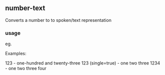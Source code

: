 ## number-text

Converts a number to to spoken/text representation

### usage

<link rel="import" href="<path>/number-text/number-text.html"/>
<xc-number-text number="<number>" [single="true|false"]></xc-number-text>

eg.
  <xc-number-text number="123"></xc-number-text>
  <xc-number-text number="123" single="true"></xc-number-text>

Examples:

  123 - one-hundred and twenty-three
  123 (single=true) - one two three
  1234 - one two three four
